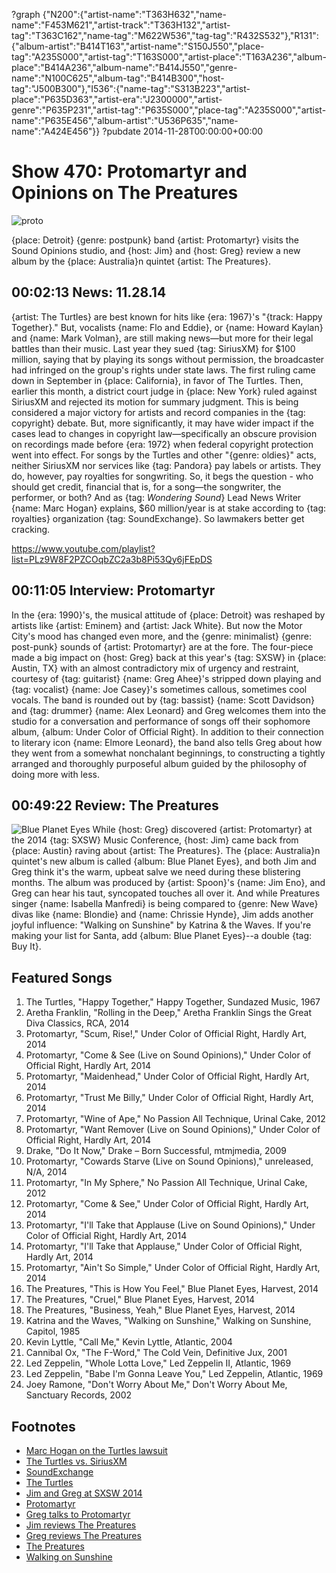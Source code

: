 ?graph {"N200":{"artist-name":"T363H632","name-name":"F453M621","artist-track":"T363H132","artist-tag":"T363C162","name-tag":"M622W536","tag-tag":"R432S532"},"R131":{"album-artist":"B414T163","artist-name":"S150J550","place-tag":"A235S000","artist-tag":"T163S000","artist-place":"T163A236","album-place":"B414A236","album-name":"B414J550","genre-name":"N100C625","album-tag":"B414B300","host-tag":"J500B300"},"I536":{"name-tag":"S313B223","artist-place":"P635D363","artist-era":"J2300000","artist-genre":"P635P231","artist-tag":"P635S000","place-tag":"A235S000","artist-name":"P635E456","album-artist":"U536P635","name-name":"A424E456"}}
?pubdate 2014-11-28T00:00:00+00:00

# Show 470: Protomartyr and Opinions on The Preatures
![proto](http://static.soundopinions.org/images/2014/proto_web.jpg)

{place: Detroit} {genre: postpunk} band {artist: Protomartyr} visits the Sound Opinions studio, and {host: Jim} and {host: Greg} review a new album by the {place: Australia}n quintet {artist: The Preatures}.


## 00:02:13 News: 11.28.14
{artist: The Turtles} are best known for hits like {era: 1967}'s "{track: Happy Together}." But, vocalists {name: Flo and Eddie}, or {name: Howard Kaylan} and {name: Mark Volman}, are still making news—but more for their legal battles than their music. Last year they sued {tag: SiriusXM} for $100 million, saying that by playing its songs without permission, the broadcaster had infringed on the group's rights under state laws. The first ruling came down in September in {place: California}, in favor of The Turtles. Then, earlier this month, a district court judge in {place: New York} ruled against SiriusXM and rejected its motion for summary judgment. This is being considered a major victory for artists and record companies in the {tag: copyright} debate. But, more significantly, it may have wider impact if the cases lead to changes in copyright law—specifically an obscure provision on recordings made before {era: 1972} when federal copyright protection went into effect. For songs by the Turtles and other "{genre: oldies}" acts, neither SiriusXM nor services like {tag: Pandora} pay labels or artists. They do, however, pay royalties for songwriting. So, it begs the question - who should get credit, financial that is, for a song—the songwriter, the performer, or both? And as {tag: *Wondering Sound*} Lead News Writer {name: Marc Hogan} explains, $60 million/year is at stake according to {tag: royalties} organization {tag: SoundExchange}. So lawmakers better get cracking. 

https://www.youtube.com/playlist?list=PLz9W8F2PZCOqbZC2a3b8Pi53Qy6jFEpDS

## 00:11:05 Interview: Protomartyr
In the {era: 1990}'s, the musical attitude of {place: Detroit} was reshaped by artists like {artist: Eminem} and {artist: Jack White}. But now the Motor City's mood has changed even more, and the {genre: minimalist} {genre: post-punk} sounds of {artist: Protomartyr} are at the fore. The four-piece made a big impact on {host: Greg} back at this year's {tag: SXSW} in {place: Austin, TX} with an almost contradictory mix of urgency and restraint, courtesy of {tag: guitarist} {name: Greg Ahee}'s stripped down playing and {tag: vocalist} {name: Joe Casey}'s sometimes callous, sometimes cool vocals. The band is rounded out by {tag: bassist} {name: Scott Davidson} and {tag: drummer} {name: Alex Leonard} and Greg welcomes them into the studio for a conversation and performance of songs off their sophomore album, {album: Under Color of Official Right}. In addition to their connection to literary icon {name: Elmore Leonard}, the band also tells Greg about how they went from a somewhat nonchalant beginnings, to constructing a tightly arranged and thoroughly purposeful album guided by the philosophy of doing more with less. 


## 00:49:22 Review: The Preatures
![Blue Planet Eyes](http://a1.mzstatic.com/us/r30/Music4/v4/a5/75/8e/a5758e21-0e36-520b-45f3-cdf27bc4cec6/UMG_cvrart_00602547033550_01_RGB72_1500x1500_14UMGIM37531.600x600-75.jpg "556794538/915976469")
While {host: Greg} discovered {artist: Protomartyr} at the 2014 {tag: SXSW} Music Conference, {host: Jim} came back from {place: Austin} raving about {artist: The Preatures}. The {place: Australia}n quintet's new album is called {album: Blue Planet Eyes}, and both Jim and Greg think it's the warm, upbeat salve we need during these blistering months. The album was produced by {artist: Spoon}'s {name: Jim Eno}, and Greg can hear his taut, syncopated touches all over it. And while Preatures singer {name: Isabella Manfredi} is being compared to {genre: New Wave} divas like {name: Blondie} and {name: Chrissie Hynde}, Jim adds another joyful influence: "Walking on Sunshine" by Katrina & the Waves. If you're making your list for Santa, add {album: Blue Planet Eyes}--a double {tag: Buy It}.


## Featured Songs
1. The Turtles, "Happy Together," Happy Together, Sundazed Music, 1967 
1. Aretha Franklin, "Rolling in the Deep," Aretha Franklin Sings the Great Diva Classics, RCA, 2014
1. Protomartyr, "Scum, Rise!," Under Color of Official Right, Hardly Art, 2014 
1. Protomartyr, "Come & See (Live on Sound Opinions)," Under Color of Official Right, Hardly Art, 2014 
1. Protomartyr, "Maidenhead," Under Color of Official Right, Hardly Art, 2014 
1. Protomartyr, "Trust Me Billy," Under Color of Official Right, Hardly Art, 2014 
1. Protomartyr, "Wine of Ape," No Passion All Technique, Urinal Cake, 2012 
1. Protomartyr, "Want Remover (Live on Sound Opinions)," Under Color of Official Right, Hardly Art, 2014 
1. Drake, "Do It Now," Drake – Born Successful, mtmjmedia, 2009 
1. Protomartyr, "Cowards Starve (Live on Sound Opinions)," unreleased, N/A, 2014 
1. Protomartyr, "In My Sphere," No Passion All Technique, Urinal Cake, 2012 
1. Protomartyr, "Come & See," Under Color of Official Right, Hardly Art, 2014 
1. Protomartyr, "I'll Take that Applause (Live on Sound Opinions)," Under Color of Official Right, Hardly Art, 2014 
1. Protomartyr, "I'll Take that Applause," Under Color of Official Right, Hardly Art, 2014 
1. Protomartyr, "Ain't So Simple," Under Color of Official Right, Hardly Art, 2014 
1. The Preatures, "This is How You Feel," Blue Planet Eyes, Harvest, 2014 
1. The Preatures, "Cruel," Blue Planet Eyes, Harvest, 2014 
1. The Preatures, "Business, Yeah," Blue Planet Eyes, Harvest, 2014 
1. Katrina and the Waves, "Walking on Sunshine," Walking on Sunshine, Capitol, 1985 
1. Kevin Lyttle, "Call Me," Kevin Lyttle, Atlantic, 2004 
1. Cannibal Ox, "The F-Word," The Cold Vein, Definitive Jux, 2001 
1. Led Zeppelin, "Whole Lotta Love," Led Zeppelin II, Atlantic, 1969 
1. Led Zeppelin, "Babe I'm Gonna Leave You," Led Zeppelin, Atlantic, 1969 
1. Joey Ramone, "Don't Worry About Me," Don't Worry About Me, Sanctuary Records, 2002 


## Footnotes
- [Marc Hogan on the Turtles lawsuit](http://www.wonderingsound.com/news/siriusxm-turtles-copyright-ruling-performance-royalties-traditional-radio-streaming/)
- [The Turtles vs. SiriusXM](http://www.nytimes.com/2014/11/17/business/media/judge-rules-against-sirius-xm-on-royalties-in-suit-by-the-turtles.html?_r=0)
- [SoundExchange](http://www.soundexchange.com/about/)
- [The Turtles](http://theturtles.com/)
- [Jim and Greg at SXSW 2014](http://www.soundopinions.org/show/434)
- [Protomartyr](http://www.hardlyart.com/protomartyr.html)
- [Greg talks to Protomartyr](http://articles.chicagotribune.com/2014-04-24/entertainment/ct-protomartyr-joe-casey-lincoln-hall-20140424_1_rock-band-local-band-benton-harbor)
- [Jim reviews The Preatures](http://www.wbez.org/blogs/jim-derogatis/2014-10/preatures-walking-sunshine-blue-planet-eyes-110949)
- [Greg reviews The Preatures](http://www.chicagotribune.com/entertainment/music/kot/ct-preatures-blue-planet-eyes-album-review-20141124-column.html)
- [The Preatures](http://www.thepreatures.com/)
- [Walking on Sunshine](https://www.youtube.com/watch?v=iPUmE-tne5U)
